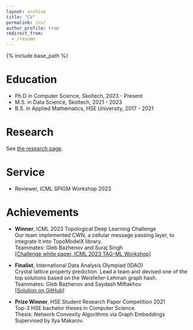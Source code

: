 ```yaml
---
layout: archive
title: "CV"
permalink: /cv/
author_profile: true
redirect_from:
  - /resume
---
```


{% include base_path %}

Education
======
* Ph.D in Computer Science, Skoltech, 2023 - Present
* M.S. in Data Science, Skoltech, 2021 - 2023
* B.S. in Applied Mathematics, HSE University, 2017 - 2021

Research
======
See [the research page](/research/).
  
Service
======
* Reviewer, ICML SPIGM Workshop 2023 

Achievements
======
* **Winner**, ICML 2023 Topological Deep Learning Challenge\
Our team implemented CWN, a cellular message passing layer, to integrate it into TopoModelX library.\
Teammates: Gleb Bazhenov and Suraj Singh\
[[Challenge white paper, ICML 2023 TAG-ML Workshop]](https://arxiv.org/pdf/2309.15188.pdf)

* **Finalist**, International Data Analysis Olympiad (IDAO)\
Crystal lattice property prediction. Lead a team and devised one of the top solutions based on the Weisfeller-Lehman graph hash.\
Teammates: Gleb Bazhenov and Saydash Miftakhov\
[[Solution on GitHub]](https://github.com/realfolkcode/IDAO-2022-First-Stage)

* **Prize Winner**, HSE Student Research Paper Competition 2021\
Top-3 HSE bachelor theses in Computer Science.\
Thesis: Network Convexity Algorithms via Graph Embeddings\
Supervised by Ilya Makarov.